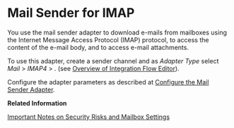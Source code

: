 <!-- loio5b94e4298d70447f92a5ce728d7e25e3 -->

# Mail Sender for IMAP

You use the mail sender adapter to download e-mails from mailboxes using the Internet Message Access Protocol \(IMAP\) protocol, to access the content of the e-mail body, and to access e-mail attachments.

To use this adapter, create a sender channel and as *Adapter Type* select *Mail* \> *IMAP4* \> *.* \(see [Overview of Integration Flow Editor](overview-of-integration-flow-editor-db10beb.md)\).

Configure the adapter parameters as described at [Configure the Mail Sender Adapter](configure-the-mail-sender-adapter-e23e9cc.md).

**Related Information**  


[Important Notes on Security Risks and Mailbox Settings](important-notes-on-security-risks-and-mailbox-settings-34aa095.md "")

